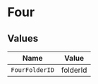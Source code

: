 # Four


## Values

| Name           | Value          |
| -------------- | -------------- |
| `FourFolderID` | folderId       |